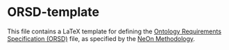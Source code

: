 # ORSD-template

This file contains a LaTeX template for defining the [Ontology Requirements Specification (ORSD)](http://www.neon-project.org/web-content/media/book-chapters/Chapter-05.pdf) file, as specified by the [NeOn Methodology](http://mayor2.dia.fi.upm.es/oeg-upm/index.php/en/methodologies/59-neon-methodology).